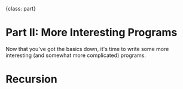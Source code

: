 {class: part}
# Part II: More Interesting Programs

Now that you've got the basics down, it's time to write some more interesting (and somewhat more complicated) programs.

# Recursion
